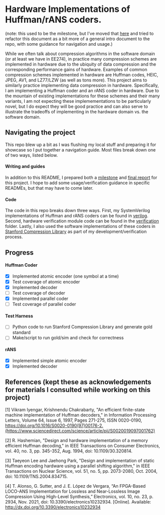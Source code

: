 # Hardware Implementations of Huffman/rANS coders.
(note: this used to be the milestone, but I've moved that [here](MILESTONE.md) and tried to refactor this document as a bit more of a general intro document to the repo, with some guidance for navigation and usage.)

While we often talk about compression algorithms in the software domain (or at least we have in EE274), in practice many compression schemes are implemented in hardware due to the ubiquity of data compression and the corresponding performance gains of hardware. Examples of common compression schemes implemented in hardware are Huffman codes, HEIC, JPEG, AV1, and LZ77/LZW (as well as tons more). This project aims to similarly practice implementing data compression in hardware. Specifically, I am implementing a Huffman coder and an rANS coder in hardware. Due to the mountain of existing implementations for these schemes and their many variants, I am not expecting these implemementations to be particularly novel, but I do expect they will be good practice and can also serve to illustrate the tradeoffs of implementing in the hardware domain vs. the software domain.

## Navigating the project

This repo blew up a bit as I was flushing my local stuff and preparing it for showcase so I put together a navigation guide. Most files break down one of two ways, listed below.

#### Writing and guides

In addition to this README, I prepared both a [milestone](MILESTONE.md) and [final report](REPORT.md) for this project. I hope to add some usage/verification guidance in specific READMEs, but that may have to come later.

#### Code

The code in this repo breaks down three ways. First, my SystemVerilog implementations of Huffman and rANS coders can be found in [verilog](verilog). Second, hardware verification module code can be found in the [verification](dv) folder. Lastly, I also used the software implementations of these coders in [Stanford Compression Library](stanford_compression_library) as part of my development/verification process.


## Progress

#### Huffman Coder
- [x] Implemented atomic encoder (one symbol at a time)
- [x] Test coverage of atomic encoder
- [x] Implemented decoder
- [ ] Test coverage of decoder
- [x] Implemented parallel coder
- [ ] Test coverage of parallel coder

#### Test Harness
 - [ ] Python code to run Stanford Compression Library and generate gold standard
 - [ ] Make/script to run gold/sim and check for correctness

#### rANS
- [x] Implemented simple atomic encoder
- [x] Implemented decoder

## References (kept these as acknowledgements for materials I consulted while working on this project)

<a id="1">[1]</a> 
Vikram Iyengar, Krishnendu Chakrabarty, "An efficient finite-state machine implementation of Huffman decoders," in Information Processing Letters, Volume 64, Issue 6, 1997, Pages 271-275, ISSN 0020-0190, https://doi.org/10.1016/S0020-0190(97)00176-2.(https://www.sciencedirect.com/science/article/pii/S0020019097001762)

<a id="2">[2]</a> 
R. Hashemian, "Design and hardware implementation of a memory efficient Huffman decoding," in IEEE Transactions on Consumer Electronics, vol. 40, no. 3, pp. 345-352, Aug. 1994, doi: 10.1109/30.320814.

<a id="3">[3]</a> 
Taeyeon Lee and Jaehong Park, "Design and implementation of static Huffman encoding hardware using a parallel shifting algorithm," in IEEE Transactions on Nuclear Science, vol. 51, no. 5, pp. 2073-2080, Oct. 2004, doi: 10.1109/TNS.2004.834715.

<a id="4">[4]</a> 
T. Alonso, G. Sutter, and J. E. López de Vergara, “An FPGA-Based LOCO-ANS Implementation for Lossless and Near-Lossless Image Compression Using High-Level Synthesis,” Electronics, vol. 10, no. 23, p. 2934, Nov. 2021, doi: 10.3390/electronics10232934. [Online]. Available: http://dx.doi.org/10.3390/electronics10232934
